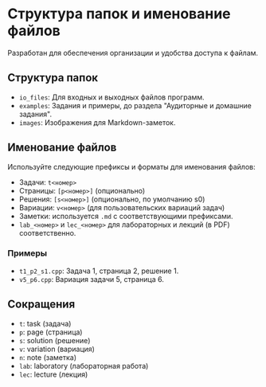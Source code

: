 # Структура папок и именование файлов

Разработан для обеспечения организации и удобства доступа к файлам.

## Структура папок

- `io_files`: Для входных и выходных файлов программ.
- `examples`: Задания и примеры, до раздела "Аудиторные и домашние задания".
- `images`: Изображения для Markdown-заметок.

## Именование файлов

Используйте следующие префиксы и форматы для именования файлов:

- Задачи: `t<номер>`
- Страницы: `[p<номер>]` (опционально)
- Решения: `[s<номер>]` (опционально, по умолчанию s0)
- Вариации: `v<номер>` (для пользовательских вариаций задач)
- Заметки: используется `.md` с соответствующими префиксами.
- `lab_<номер>` и `lec_<номер>` для лабораторных и лекций (в PDF) соответственно.

### Примеры

- `t1_p2_s1.cpp`: Задача 1, страница 2, решение 1.
- `v5_p6.cpp`: Вариация задачи 5, страница 6.

## Сокращения

- `t`: task (задача)
- `p`: page (страница)
- `s`: solution (решение)
- `v`: variation (вариация)
- `n`: note (заметка)
- `lab`: laboratory (лабораторная работа)
- `lec`: lecture (лекция)
